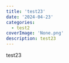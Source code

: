 ```yaml
---
title: 'test23'
date: '2024-04-23'
categories:
  - test2
coverImage: 'None.png'
description: test23
---
```


test23

